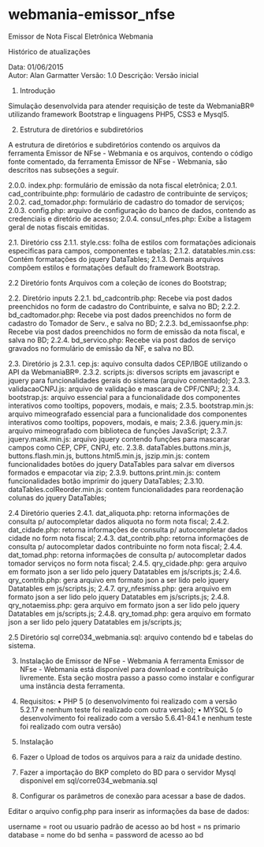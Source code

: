# webmania-emissor_nfse
Emissor de Nota Fiscal Eletrônica Webmania

Histórico de atualizações 

Data: 01/06/2015	
Autor: Alan Garmatter
Versão: 1.0
Descrição: Versão inicial

1. Introdução

Simulação desenvolvida para atender requisição de teste da WebmaniaBR® utilizando framework Bootstrap e linguagens PHP5, CSS3 e Mysql5.

2. Estrutura de diretórios e subdiretórios

A estrutura de diretórios e subdiretórios contendo os arquivos da ferramenta Emissor de NFse - Webmania e os arquivos, contendo o código fonte comentado, da ferramenta Emissor de NFse - Webmania, são descritos nas subseções a seguir.

2.0.0. index.php: formulário de emissão da nota fiscal eletrônica;
2.0.1. cad_contribuinte.php: formulário de cadastro de contribuinte de serviços;
2.0.2. cad_tomador.php: formulário de cadastro do tomador de serviços;
2.0.3. config.php: arquivo de configuração do banco de dados, contendo as credenciais e diretório de acesso;
2.0.4. consul_nfes.php: Exibe a listagem geral de notas fiscais emitidas.

2.1. Diretório css
2.1.1. style.css: folha de estilos com formatações adicionais especificas para campos, componentes e tabelas;
2.1.2. datatables.min.css: Contém formatações do jquery DataTables;
2.1.3. Demais arquivos compõem estilos e formatações default do framework Bootstrap.

2.2 Diretório fonts
Arquivos com a coleção de ícones do Bootstrap;

2.2. Diretório inputs
2.2.1. bd_cadcontrib.php: Recebe via post dados preenchidos no form de cadastro do Contribuinte, e salva no BD;
2.2.2. bd_cadtomador.php: Recebe via post dados preenchidos no form de cadastro do Tomador de Serv., e salva no BD;
2.2.3. bd_emissaonfse.php: Recebe via post dados preenchidos no form de emissão da nota fiscal, e salva no BD;
2.2.4. bd_servico.php: Recebe via post dados de serviço gravados no formulário de emissão da NF, e salva no BD.

2.3. Diretório js
2.3.1. cep.js: aquivo consulta dados CEP/IBGE utilizando o API da WebmaniaBR®.
2.3.2. scripts.js: diversos scripts em javascript e jquery para funcionalidades gerais do sistema (arquivo comentado);
2.3.3. validacaoCNPJ.js: arquivo de validação e mascara de CPF/CNPJ;
2.3.4. bootstrap.js: arquivo essencial para a funcionalidade dos componentes interativos como tooltips, popovers, modais, e mais;
2.3.5. bootstrap.min.js: arquivo mimeografado essencial para a funcionalidade dos componentes interativos como tooltips, popovers, modais, e mais;
2.3.6. jquery.min.js: arquivo mimeografado com biblioteca de funções JavaScript;
2.3.7. jquery.mask.min.js: arquivo jquery contendo funções para mascarar campos como CEP, CPF, CNPJ, etc.
2.3.8. dataTables.buttons.min.js, buttons.flash.min.js, buttons.html5.min.js, jszip.min.js: contem funcionalidades botões do jquery DataTables para salvar em diversos formados e empacotar via zip;
2.3.9. buttons.print.min.js: contem funcionalidades botão imprimir do jquery DataTables;
2.3.10. dataTables.colReorder.min.js: contem funcionalidades para reordenação colunas do jquery DataTables;

2.4 Diretório queries
2.4.1. dat_aliquota.php: retorna informações de consulta p/ autocompletar dados aliquota no form nota fiscal;
2.4.2. dat_cidade.php: retorna informações de consulta p/ autocompletar dados cidade no form nota fiscal;
2.4.3. dat_contrib.php: retorna informações de consulta p/ autocompletar dados contribuinte no form nota fiscal;
2.4.4. dat_tomad.php: retorna informações de consulta p/ autocompletar dados tomador serviços no form nota fiscal;
2.4.5. qry_cidade.php: gera arquivo em formato json a ser lido pelo jquery Datatables em js/scripts.js;
2.4.6. qry_contrib.php: gera arquivo em formato json a ser lido pelo jquery Datatables em js/scripts.js;
2.4.7. qry_nfesmiss.php: gera arquivo em formato json a ser lido pelo jquery Datatables em js/scripts.js;
2.4.8. qry_notaemiss.php: gera arquivo em formato json a ser lido pelo jquery Datatables em js/scripts.js;
2.4.8. qry_tomad.php: gera arquivo em formato json a ser lido pelo jquery Datatables em js/scripts.js;

2.5 Diretório sql
corre034_webmania.sql: arquivo contendo bd e tabelas do sistema.

3. Instalação de Emissor de NFse - Webmania
A ferramenta Emissor de NFse - Webmania está disponível para download e contribuição livremente. Esta seção mostra passo a passo como instalar e configurar uma instância desta ferramenta.

3. Requisitos:
• PHP 5 (o desenvolvimento foi realizado com a versão 5.2.17 e nenhum teste foi realizado com outra versão);
• MYSQL 5 (o desenvolvimento foi realizado com a versão 5.6.41-84.1 e nenhum teste foi realizado com outra versão)

4. Instalação
1. Fazer o Upload de todos os arquivos para a raiz da unidade destino.
2. Fazer a importação do BKP completo do BD para o servidor Mysql disponivel em sql/corre034_webmania.sql
3. Configurar os parâmetros de conexão para acessar a base de dados.

Editar o arquivo config.php para inserir as informações da base de dados:

username = root ou usuario padrão de acesso ao bd
host = ns primario
database = nome do bd
senha = password de acesso ao bd


